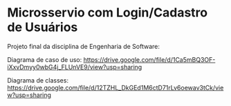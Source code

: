 # Microsservio com Login/Cadastro de Usuários
Projeto final da disciplina de Engenharia de Software:

Diagrama de caso de uso:
https://drive.google.com/file/d/1Ca5mBQ3OF-iXxvDmyy0wbG4j_FLUnVE9/view?usp=sharing

Diagrama de classes:
https://drive.google.com/file/d/12TZHL_DkGEd1M6ctD71rLv6oewav3tCk/view?usp=sharing

